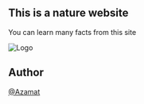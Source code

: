 
## This is a nature website


You can learn many facts from this site

![Logo](https://images.pexels.com/photos/33041/antelope-canyon-lower-canyon-arizona.jpg?auto=compress&cs=tinysrgb&w=1260&h=750&dpr=1)


## Author

 [@Azamat](https://www.github.com/azamplay)

